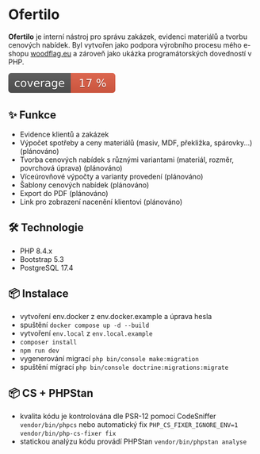 # Ofertilo

**Ofertilo** je interní nástroj pro správu zakázek, evidenci materiálů a tvorbu cenových nabídek. Byl vytvořen jako podpora výrobního procesu mého e-shopu [woodflag.eu](https://woodflag.eu) a zároveň jako ukázka programátorských dovedností v PHP.

![Coverage](https://github.com/BigOHenry/ofertilo/blob/image-data/coverage.svg)

## ✨ Funkce
- Evidence klientů a zakázek
- Výpočet spotřeby a ceny materiálů (masiv, MDF, překližka, spárovky...) (plánováno)
- Tvorba cenových nabídek s různými variantami (materiál, rozměr, povrchová úprava) (plánováno)
- Víceúrovňové výpočty a varianty provedení (plánováno)
- Šablony cenových nabídek (plánováno)
- Export do PDF (plánováno)
- Link pro zobrazení nacenění klientovi (plánováno)

## 🛠️ Technologie
- PHP 8.4.x
- Bootstrap 5.3
- PostgreSQL 17.4

## 📦 Instalace

- vytvoření env.docker z env.docker.example a úprava hesla
- spuštění `docker compose up -d --build`
- vytvoření `env.local` z `env.local.example`
- `composer install`
- `npm run dev`
- vygenerování migrací `php bin/console make:migration`
- spuštění mígrací `php bin/console doctrine:migrations:migrate`

## 📦 CS + PHPStan

- kvalita kódu je kontrolována dle PSR-12 pomocí CodeSniffer `vendor/bin/phpcs` nebo automatický fix `PHP_CS_FIXER_IGNORE_ENV=1 vendor/bin/php-cs-fixer fix`
- statickou analýzu kódu provádí PHPStan `vendor/bin/phpstan analyse`
